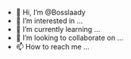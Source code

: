 - 👋 Hi, I’m @Bosslaady
- 👀 I’m interested in ...
- 🌱 I’m currently learning ...
- 💞️ I’m looking to collaborate on ...
- 📫 How to reach me ...

<!---
Bosslaady/Bosslaady is a ✨ special ✨ repository because its `README.md` (this file) appears on your GitHub profile.
You can click the Preview link to take a look at your changes.
--->
